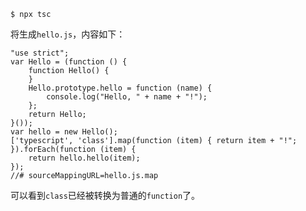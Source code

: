 ```
$ npx tsc
```

将生成`hello.js`，内容如下：

```
"use strict";
var Hello = (function () {
    function Hello() {
    }
    Hello.prototype.hello = function (name) {
        console.log("Hello, " + name + "!");
    };
    return Hello;
}());
var hello = new Hello();
['typescript', 'class'].map(function (item) { return item + "!"; }).forEach(function (item) {
    return hello.hello(item);
});
//# sourceMappingURL=hello.js.map
```

可以看到`class`已经被转换为普通的`function`了。
